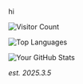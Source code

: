 hi

![Visitor Count](https://komarev.com/ghpvc/?username=mintylemon66&color=blue)

![Top Languages](https://github-readme-stats.vercel.app/api/top-langs/?username=mintylemon66&layout=compact&theme=tokyonight)


![Your GitHub Stats](https://github-readme-stats.vercel.app/api?username=mintylemon66&show_icons=true&theme=tokyonight)
 
*est. 2025.3.5*
